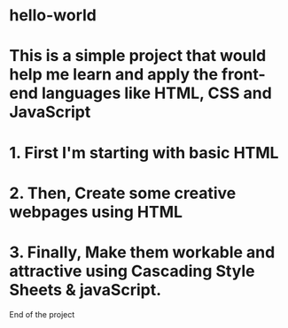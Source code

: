 # hello-world
# This is a simple project that would help me learn and apply the front-end languages like HTML, CSS and JavaScript
# 1. First I'm starting with basic HTML
# 2. Then, Create some creative webpages using HTML
# 3. Finally, Make them workable and attractive using Cascading Style Sheets & javaScript.
 End of the project
